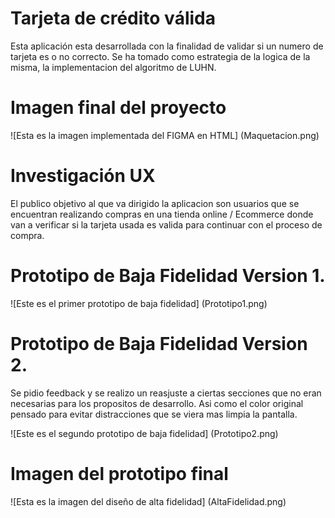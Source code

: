 # Tarjeta de crédito válida

Esta aplicación esta desarrollada con la finalidad de validar si un numero de tarjeta es o no correcto. Se ha tomado como estrategia de la logica de la misma, la implementacion del algoritmo de LUHN.

# Imagen final del proyecto

![Esta es la imagen implementada del FIGMA en HTML] (Maquetacion.png)

# Investigación UX

El publico objetivo al que va dirigido la aplicacion son usuarios que se encuentran realizando compras en una tienda online / Ecommerce donde van a verificar si la tarjeta usada es valida para continuar con el proceso de compra.

# Prototipo de Baja Fidelidad Version 1.

![Este es el primer prototipo de baja fidelidad] (Prototipo1.png)

# Prototipo de Baja Fidelidad Version 2.

Se pidio feedback y se realizo un reasjuste a ciertas secciones que no eran necesarias para los propositos de desarrollo. Asi como el color original pensado para evitar distracciones que se viera mas limpia la pantalla.

![Este es el segundo prototipo de baja fidelidad] (Prototipo2.png)

# Imagen del prototipo final

![Esta es la imagen del diseño de alta fidelidad] (AltaFidelidad.png)
